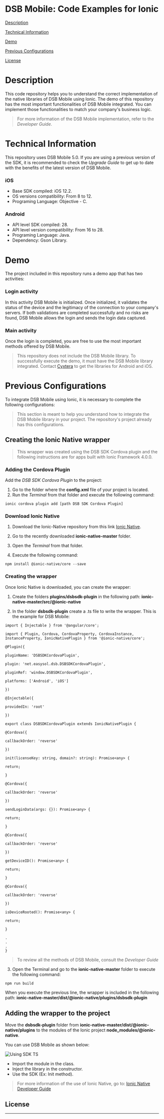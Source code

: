 # DSB Mobile: Code Examples for Ionic

[Description](#desc)

[Technical Information](#tech-desc)

[Demo](#demo)

[Previous Configurations](#considerations)

[License](#license)
<a name="desc"></a>


# Description

This code repository helps you to understand the correct implementation of the native libraries of DSB Mobile using Ionic. The demo of this repository has the most important functionalities of DSB Mobile integrated. You can implement those functionalities to match your company's business logic.

>For more information of the DSB Mobile implementation, refer to the *Developer Guide*.

<a name="tech-desc"></a>
# Technical Information

This repository uses DSB Mobile 5.0. If you are using a previous version of the SDK, it is recommended to check the *Upgrade Guide* to get up to date with the benefits of the latest version of DSB Mobile.

### iOS

- Base SDK compiled: iOS 12.2.
- OS versions compatibility: From 8 to 12.
- Programing Language: Objective - C.

### Android

- API level SDK compiled: 28.
- API level version compatibility: From 16 to 28.
- Programing Language: Java.
- Dependency: Gson Library.

<a name="demo"></a>
# Demo
The project included in this repository runs a demo app that has two activities:

### Login activity
In this activity DSB Mobile is initialized. Once initialized, it validates the status of the device and the legitimacy of the connection to your company's servers. If both validations are completed successfully and no risks are found, DSB Mobile allows the login and sends the login data captured.

### Main activity
Once the login is completed, you are free to use the most important methods offered by DSB Mobile.

>This repository does not include the DSB Mobile library. To successfully execute the demo, it must have the DSB Mobile library integrated. Contact [Cyxtera][cyxtera] to get the libraries for Android and iOS.

<a name="considerations"></a>

# Previous Configurations

To  integrate DSB Mobile using Ionic, it is necessary to complete the following configurations:

>This section is meant to help you understand how to integrate the DSB Mobile library in your project. The repository's project already has this configurations.

## Creating the Ionic Native wrapper

>This wrapper was created using the DSB SDK Cordova plugin and the following instructions are for apps built with Ionic Framework 4.0.0.

### Adding the Cordova Plugin

Add the *DSB SDK Cordova Plugin* to the project:

1. Go to the folder where the **config.xml** file of your project is located.
2. Run the *Terminal* from that folder and execute the following command:

```
ionic cordova plugin add [path DSB SDK Cordova Plugin]
```

### Download Ionic Native

1. Download the Ionic-Native repository  from this link [Ionic Native][ionic_native_repo].

2. Go to the recently downloaded **ionic-native-master** folder.

3. Open the *Terminal* from that folder.

4. Execute the following command:

```
npm install @ionic-native/core --save
```

### Creating the wrapper

Once Ionic Native is downloaded, you can create the wrapper:

1. Create the folders **plugins/dsbsdk-plugin** in the following path: **ionic-native-master/src/@ionic-native**

2. In the folder **dsbsdk-plugin** create a .ts file to write the wrapper. This is the example for DSB Mobile:

```
import { Injectable } from '@angular/core';

import { Plugin, Cordova, CordovaProperty, CordovaInstance, InstanceProperty, IonicNativePlugin } from '@ionic-native/core';

@Plugin({

pluginName: 'DSBSDKCordovaPlugin',

plugin: 'net.easysol.dsb.DSBSDKCordovaPlugin',

pluginRef: 'window.DSBSDKCordovaPlugin',

platforms: ['Android', 'iOS']

})

@Injectable({

providedIn: 'root'

})

export class DSBSDKCordovaPlugin extends IonicNativePlugin {

@Cordova({

callbackOrder: 'reverse'

})

init(licenseKey: string, domain?: string): Promise<any> {

return;

}

@Cordova({

callbackOrder: 'reverse'

})

sendLoginData(args: {}): Promise<any> {

return;

}

@Cordova({

callbackOrder: 'reverse'

})

getDeviceID(): Promise<any> {

return;

}

@Cordova({

callbackOrder: 'reverse'

})

isDeviceRooted(): Promise<any> {

return;

}

.
.
.
}
```

> To review all the methods of DSB Mobile, consult the *Developer Guide*

3. Open the Terminal and go to the **ionic-native-master** folder to execute the following command:

```sh
npm run build
```

When you execute the previous line, the wrapper is included in the following path: **ionic-native-master/dist/@ionic-native/plugins/dsbsdk-plugin**

## Adding the wrapper to the project

Move the **dsbsdk-plugin** folder from **ionic-native-master/dist/@ionic-native/plugins** to the modules of the Ionic project **node_modules/@ionic-native**.

You can use DSB Mobile as shown below:

![Using SDK TS](img/usingSDK.png)

- Import the module in the class.
- Inject the library in the constructor.
- Use the SDK (Ex: Init method).

> For more information of the use of Ionic Native, go to:
> [Ionic Native Developer Guide][ionic_native_dev]

<a name="license"></a>

## License

----

[//]: #

[cyxtera]: <https://www.cyxtera.com>

[ionic_native_repo]: <https://github.com/ionic-team/ionic-native>

[ionic_native_dev]: <https://github.com/ionic-team/ionic-native/blob/master/DEVELOPER.md>
